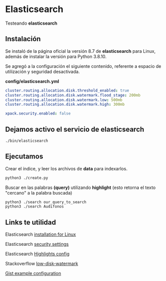 # Elasticsearch

Testeando **elasticsearch**

## Instalación

Se instaló de la página oficial la versión 8.7 de **elasticsearch** para Linux, además de instalar la versión para Python 3.8.10.

Se agregó a la configuración el siguiente contenido, referente a espacio de utilización y seguridad desactivada.

**config/elasticsearch.yml**

```yml
cluster.routing.allocation.disk.threshold_enabled: true
cluster.routing.allocation.disk.watermark.flood_stage: 200mb
cluster.routing.allocation.disk.watermark.low: 500mb
cluster.routing.allocation.disk.watermark.high: 300mb

xpack.security.enabled: false
```

## Dejamos activo el servicio de elasticsearch

```bash
./bin/elasticsearch
```

## Ejecutamos

Crear el índice, y leer los archivos de **data** para indexarlos.

```bash
python3 ./create.py
```

Buscar en las palabras **(query)** utilizando **highlight** (esto retorna el texto "cercano" a la palabra buscada)

```bash
python3 ./search our_query_to_search
python3 ./search Audifonos
```

## Links te utilidad

Elasticsearch [installation for Linux](https://www.elastic.co/guide/en/elasticsearch/reference/current/targz.html)

Elasticsearch [security settings](https://www.elastic.co/guide/en/elasticsearch/reference/current/security-settings.html)

Elasticsearch [Highlights config](https://www.elastic.co/guide/en/elasticsearch/reference/current/highlighting.html)

Stackoverflow [low-disk-watermark](https://stackoverflow.com/questions/33369955/low-disk-watermark-exceeded-on)

[Gist example configuration](https://gist.github.com/zsprackett/8546403)
